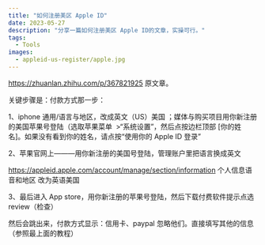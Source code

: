 ```yaml
---
title: "如何注册美区 Apple ID"
date: 2023-05-27
description: "分享一篇如何注册美区 Apple ID的文章，实操可行。"
tags:
  - Tools
images:
  - appleid-us-register/apple.jpg
---
```


https://zhuanlan.zhihu.com/p/367821925 原文章。

关键步骤是：付款方式那一步：

1、iphone 通用/语言与地区，改成英文（US）美国 ；媒体与购买项目用你新注册的美国苹果号登陆（选取苹果菜单  >“系统设置”，然后点按边栏顶部 [你的姓名]。如果没有看到你的姓名，请点按“使用你的 Apple ID 登录”

2、苹果官网上———用你新注册的美国号登陆，管理账户里把语言换成英文

https://appleid.apple.com/account/manage/section/information 个人信息语音和地区 改为英语美国

3、最后进入 App store，用你新注册的苹果号登陆，然后下载付费软件提示点选 review（检查）

然后会跳出来，付款方式显示：信用卡、paypal 忽略他们。直接填写其他的信息（参照最上面的教程）
